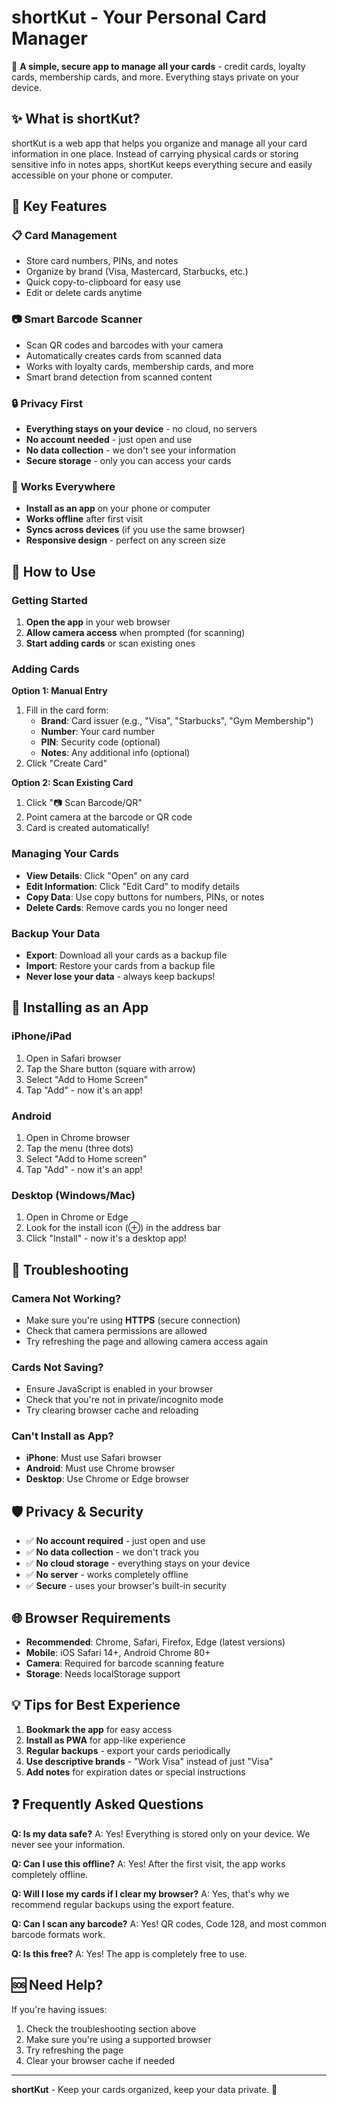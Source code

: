 # shortKut - Your Personal Card Manager

📱 **A simple, secure app to manage all your cards** - credit cards, loyalty cards, membership cards, and more. Everything stays private on your device.

## ✨ What is shortKut?

shortKut is a web app that helps you organize and manage all your card information in one place. Instead of carrying physical cards or storing sensitive info in notes apps, shortKut keeps everything secure and easily accessible on your phone or computer.

## 🚀 Key Features

### 📋 **Card Management**
- Store card numbers, PINs, and notes
- Organize by brand (Visa, Mastercard, Starbucks, etc.)
- Quick copy-to-clipboard for easy use
- Edit or delete cards anytime

### 📷 **Smart Barcode Scanner**
- Scan QR codes and barcodes with your camera
- Automatically creates cards from scanned data
- Works with loyalty cards, membership cards, and more
- Smart brand detection from scanned content

### 🔒 **Privacy First**
- **Everything stays on your device** - no cloud, no servers
- **No account needed** - just open and use
- **No data collection** - we don't see your information
- **Secure storage** - only you can access your cards

### 📱 **Works Everywhere**
- **Install as an app** on your phone or computer
- **Works offline** after first visit
- **Syncs across devices** (if you use the same browser)
- **Responsive design** - perfect on any screen size

## 🎯 How to Use

### **Getting Started**
1. **Open the app** in your web browser
2. **Allow camera access** when prompted (for scanning)
3. **Start adding cards** or scan existing ones

### **Adding Cards**

**Option 1: Manual Entry**
1. Fill in the card form:
   - **Brand**: Card issuer (e.g., "Visa", "Starbucks", "Gym Membership")
   - **Number**: Your card number
   - **PIN**: Security code (optional)
   - **Notes**: Any additional info (optional)
2. Click "Create Card"

**Option 2: Scan Existing Card**
1. Click "📷 Scan Barcode/QR"
2. Point camera at the barcode or QR code
3. Card is created automatically!

### **Managing Your Cards**
- **View Details**: Click "Open" on any card
- **Edit Information**: Click "Edit Card" to modify details
- **Copy Data**: Use copy buttons for numbers, PINs, or notes
- **Delete Cards**: Remove cards you no longer need

### **Backup Your Data**
- **Export**: Download all your cards as a backup file
- **Import**: Restore your cards from a backup file
- **Never lose your data** - always keep backups!

## 📱 Installing as an App

### **iPhone/iPad**
1. Open in Safari browser
2. Tap the Share button (square with arrow)
3. Select "Add to Home Screen"
4. Tap "Add" - now it's an app!

### **Android**
1. Open in Chrome browser
2. Tap the menu (three dots)
3. Select "Add to Home screen"
4. Tap "Add" - now it's an app!

### **Desktop (Windows/Mac)**
1. Open in Chrome or Edge
2. Look for the install icon (⊕) in the address bar
3. Click "Install" - now it's a desktop app!

## 🔧 Troubleshooting

### **Camera Not Working?**
- Make sure you're using **HTTPS** (secure connection)
- Check that camera permissions are allowed
- Try refreshing the page and allowing camera access again

### **Cards Not Saving?**
- Ensure JavaScript is enabled in your browser
- Check that you're not in private/incognito mode
- Try clearing browser cache and reloading

### **Can't Install as App?**
- **iPhone**: Must use Safari browser
- **Android**: Must use Chrome browser
- **Desktop**: Use Chrome or Edge browser

## 🛡️ Privacy & Security

- ✅ **No account required** - just open and use
- ✅ **No data collection** - we don't track you
- ✅ **No cloud storage** - everything stays on your device
- ✅ **No server** - works completely offline
- ✅ **Secure** - uses your browser's built-in security

## 🌐 Browser Requirements

- **Recommended**: Chrome, Safari, Firefox, Edge (latest versions)
- **Mobile**: iOS Safari 14+, Android Chrome 80+
- **Camera**: Required for barcode scanning feature
- **Storage**: Needs localStorage support

## 💡 Tips for Best Experience

1. **Bookmark the app** for easy access
2. **Install as PWA** for app-like experience
3. **Regular backups** - export your cards periodically
4. **Use descriptive brands** - "Work Visa" instead of just "Visa"
5. **Add notes** for expiration dates or special instructions

## ❓ Frequently Asked Questions

**Q: Is my data safe?**
A: Yes! Everything is stored only on your device. We never see your information.

**Q: Can I use this offline?**
A: Yes! After the first visit, the app works completely offline.

**Q: Will I lose my cards if I clear my browser?**
A: Yes, that's why we recommend regular backups using the export feature.

**Q: Can I scan any barcode?**
A: Yes! QR codes, Code 128, and most common barcode formats work.

**Q: Is this free?**
A: Yes! The app is completely free to use.

## 🆘 Need Help?

If you're having issues:
1. Check the troubleshooting section above
2. Make sure you're using a supported browser
3. Try refreshing the page
4. Clear your browser cache if needed

---

**shortKut** - Keep your cards organized, keep your data private. 🎯